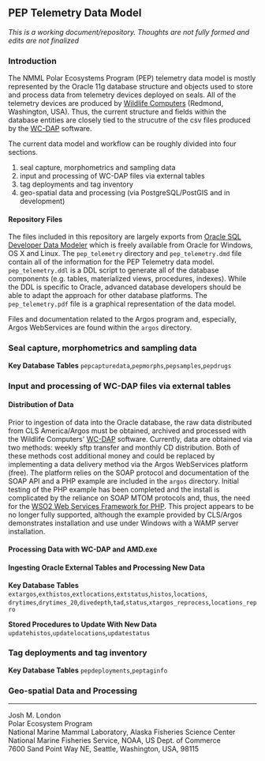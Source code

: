 PEP Telemetry Data Model
------------------------

*This is a working document/repository. Thoughts are not fully formed and edits are not finalized*  

### Introduction


The NMML Polar Ecosystems Program (PEP) telemetry data model is mostly represented by the Oracle 11g database structure and objects used to store and process data from telemetry devices deployed on seals. All of the telemetry devices are produced by [Wildlife Computers](http://www.wildlifecomputers.com) (Redmond, Washington, USA). Thus, the current structure and fields within the database entities are closely tied to the strucutre of the csv files produced by the [WC-DAP](http://www.wildlifecomputers.com/downloads.aspx) software. 

The current data model and workflow can be roughly divided into four sections.

1. seal capture, morphometrics and sampling data
2. input and processing of WC-DAP files via external tables
3. tag deployments and tag inventory
4. geo-spatial data and processing (via PostgreSQL/PostGIS and in development) 

#### Repository Files

The files included in this repository are largely exports from [Oracle SQL Developer Data Modeler](http://www.oracle.com/technetwork/developer-tools/datamodeler/overview/index.html) which is freely available from Oracle for Windows, OS X and Linux. The `pep_telemetry` directory and `pep_telemetry.dmd` file contain all of the information for the PEP Telemetry data model. `pep_telemetry.ddl` is a DDL script to generate all of the database components (e.g. tables, materialized views, procedures, indexes). While the DDL is specific to Oracle, advanced database developers should be able to adapt the approach for other database platforms. The `pep_telemetry.pdf` file is a graphical representation of the data model.

Files and documentation related to the Argos program and, especially, Argos WebServices are found within the `argos` directory.

### Seal capture, morphometrics and sampling data

**Key Database Tables**
`pepcapturedata`,`pepmorphs`,`pepsamples`,`pepdrugs`

### Input and processing of WC-DAP files via external tables

#### Distribution of Data

Prior to ingestion of data into the Oracle database, the raw data distributed from CLS America/Argos must be obtained, archived and processed with the Wildlife Computers' [WC-DAP](http://www.wildlifecomputers.com/downloads.aspx) software. Currently, data are obtained via two methods: weekly sftp transfer and monthly CD distribution. Both of these methods cost additional money and could be replaced by implementing a data delivery method via the Argos WebServices platform (free). The platform relies on the SOAP protocol and documentation of the SOAP API and a PHP example are included in the `argos` directory. Initial testing of the PHP example has been completed and the install is complicated by the reliance on SOAP MTOM protocols and, thus, the need for the [WSO2 Web Services Framework for PHP](http://wso2.com/products/web-services-framework/php/). This project appears to be no longer fully supported, although the example provided by CLS/Argos demonstrates installation and use under Windows with a WAMP server installation.

#### Processing Data with WC-DAP and AMD.exe

#### Ingesting Oracle External Tables and Processing New Data

**Key Database Tables**
`extargos`,`exthistos`,`extlocations`,`extstatus`,`histos`,`locations`,  
`drytimes`,`drytimes_20`,`divedepth`,`tad`,`status`,`xtargos_reprocess`,`locations_repro`

**Stored Procedures to Update With New Data**
`updatehistos`,`updatelocations`,`updatestatus`

### Tag deployments and tag inventory

**Key Database Tables**
`pepdeployments`,`peptaginfo`

### Geo-spatial Data and Processing




----------------------------------------
Josh M. London  
Polar Ecosystem Program  
National Marine Mammal Laboratory, Alaska Fisheries Science Center  
National Marine Fisheries Service, NOAA, US Dept. of Commerce  
7600 Sand Point Way NE, Seattle, Washington, USA, 98115 
